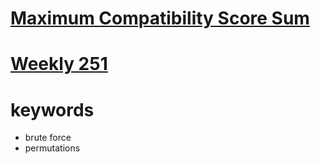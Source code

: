 # [Maximum Compatibility Score Sum](https://leetcode.com/problems/maximum-compatibility-score-sum/)


# [Weekly 251](https://leetcode.com/contest/weekly-contest-251)


# keywords
- brute force
- permutations
